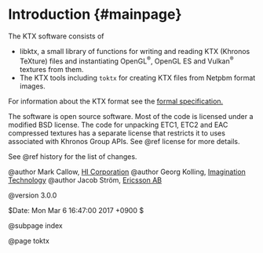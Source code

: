 Introduction             {#mainpage}
============

The KTX software consists of
- libktx, a small library of functions for writing and reading KTX (Khronos TeXture)
  files and instantiating OpenGL<sup>&reg;</sup>, OpenGL ES and Vulkan<sup>&reg;</sup>
  textures from them.
- The KTX tools including `toktx` for creating KTX files from Netpbm format images.

For information about the KTX format see the
<a href="http://www.khronos.org/opengles/sdk/tools/KTX/file_format_spec/">
formal specification.</a>

The software is open source software. Most of the code is licensed under a
modified BSD license. The code for unpacking ETC1, ETC2 and EAC compressed
textures has a separate license that restricts it to uses associated with
Khronos Group APIs. See @ref license for more details.

See @ref history for the list of changes.

@author Mark Callow, <a href="http://www.hicorp.co.jp">HI Corporation</a>
@author Georg Kolling, <a href="http://www.imgtec.com">Imagination Technology</a>
@author Jacob Str&ouml;m, <a href="http://www.ericsson.com">Ericsson AB</a>

@version 3.0.0

$Date: Mon Mar 6 16:47:00 2017 +0900 $

@subpage index

@page toktx

